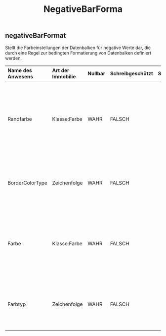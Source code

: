 ﻿---
title: NegativeBarForma
second_title: Aspose.Cells Cloud Documen
type: docs
url: /de/specification/model/negativebarformat/
description: "Aspose.Cells Cloud-Modellspezifikation: NegativeBarFormat. Bearbeiten Sie mühelos Excel und andere Tabellenkalkulationsdokumente mit Funktionen wie Öffnen, Generieren, Bearbeiten, Teilen, Zusammenführen, Vergleichen und Konvertieren"
weight: 50
---
## **negativeBarFormat**

 Stellt die Farbeinstellungen der Datenbalken für negative Werte dar, die durch eine Regel zur bedingten Formatierung von Datenbalken definiert werden.

| Name des Anwesens| Art der Immobilie| Nullbar| Schreibgeschützt| Standardwert| Beschreibung|
|:- |:- |:- |:- |:- |:- |
| Randfarbe| Klasse:Farbe| WAHR| FALSCH||Ruft ein FormatColor-Objekt ab oder legt dieses fest, mit dem Sie die Rahmenfarbe für negative Datenbalken angeben können.|
| BorderColorType| Zeichenfolge| WAHR| FALSCH|| Ruft ab, ob dieselbe Rahmenfarbe wie bei positiven Datenbalken verwendet werden soll.|
| Farbe| Klasse:Farbe| WAHR| FALSCH|| Ruft ein FormatColor-Objekt ab oder legt dieses fest, mit dem Sie die Füllfarbe für negative Datenbalken angeben können.|
| Farbtyp| Zeichenfolge| WAHR| FALSCH|| Ruft ab oder legt fest, ob dieselbe Füllfarbe wie positive Datenbalken verwendet werden soll.|

